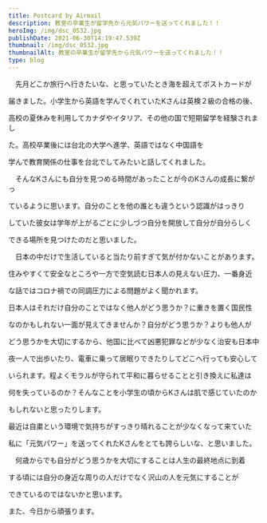 ```yaml
---
title: Postcard by Airmail
description: 教室の卒業生が留学先から元気パワーを送ってくれました！！
heroImg: /img/dsc_0532.jpg
publishDate: 2021-06-30T14:19:47.539Z
thumbnail: /img/dsc_0532.jpg
thumbnailAlt: 教室の卒業生が留学先から元気パワーを送ってくれました！！
type: blog
---
```

　先月どこか旅行へ行きたいな、と思っていたとき海を超えてポストカードが

届きました。小学生から英語を学んでくれていたKさんは英検２級の合格の後、

高校の夏休みを利用してカナダやイタリア、その他の国で短期留学を経験されまし

た。高校卒業後には台北の大学へ進学、英語ではなく中国語を

学んで教育関係の仕事を台北でしてみたいと話してくれました。

　そんなKさんにも自分を見つめる時間があったことが今のKさんの成長に繋がっ

ているように思います。自分のことを他の誰とも違うという認識がはっきり

していた彼女は学年が上がるごとに少しづつ自分を開放して自分が自分らしく

できる場所を見つけたのだと思いました。

　日本の中だけで生活していると当たり前すぎて気が付かないことがあります。

住みやすくて安全なところや一方で空気読む日本人の見えない圧力、一番身近

な話ではコロナ禍での同調圧力による問題がよく聞かれます。

日本人はそれだけ自分のことではなく他人がどう思うか？に重きを置く国民性

なのかもしれない一面が見えてきませんか？自分がどう思うか？よりも他人が

どう思うかを大切にするから、他国に比べて凶悪犯罪などが少なく治安も日本中

夜一人で出歩いたり、電車に乗って居眠りできたりしてどこへ行っても安心して

いられます。程よくモラルが守られて平和に暮らせることと引き換えに私達は

何を失っているのか？そんなことを小学生の頃からKさんは肌で感じていたのか

もしれないと思ったりします。

最近は自粛という環境で気持ちがすっきり晴れることが少なくなって来ていた

私に「元気パワー」を送ってくれたKさんをとても誇らしいな、と思いました。

　何歳からでも自分がどう思うかを大切にすることは人生の最終地点に到着

する頃には自分の身近な周りの人だけでなく沢山の人を元気にすることが

できているのではないかと思います。

また、今日から頑張ります。